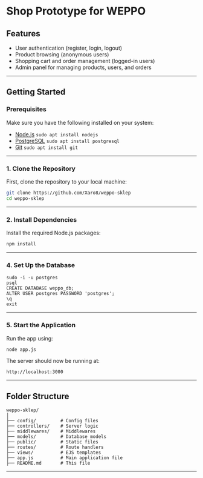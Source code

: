 # **Shop Prototype for WEPPO**

## **Features**

- User authentication (register, login, logout)
- Product browsing (anonymous users)
- Shopping cart and order management (logged-in users)
- Admin panel for managing products, users, and orders

---

## **Getting Started**

### **Prerequisites**

Make sure you have the following installed on your system:

- [Node.js](https://nodejs.org/)
  ``` sudo apt install nodejs ```
- [PostgreSQL](https://www.postgresql.org/)
  ``` sudo apt install postgresql ```
- [Git](https://git-scm.com/)
  ``` sudo apt install git ```

---

### **1. Clone the Repository**

First, clone the repository to your local machine:

```bash
git clone https://github.com/Xaro8/weppo-sklep
cd weppo-sklep
```

---

### **2. Install Dependencies**

Install the required Node.js packages:

```bash
npm install
```

---

### **4. Set Up the Database**

```
sudo -i -u postgres
psql
CREATE DATABASE weppo_db;
ALTER USER postgres PASSWORD 'postgres';
\q
exit
```

---

### **5. Start the Application**

Run the app using:

```bash
node app.js
```

The server should now be running at:

```
http://localhost:3000
```
---

## **Folder Structure**

```
weppo-sklep/
│
├── config/         # Config files
├── controllers/    # Server logic
├── middlewares/    # Middlewares
├── models/         # Database models
├── public/         # Static files
├── routes/         # Route handlers
├── views/          # EJS templates
├── app.js          # Main application file
├── README.md       # This file
```

---